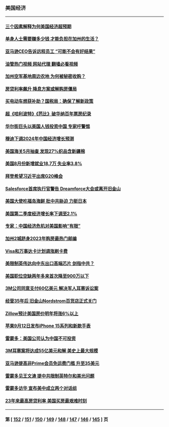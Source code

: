 ### 美国经济
---
#### [三个因素解释为何美国经济超预期](../../pages/ncid1078158/n14066022.md?09031245) 
#### [单身人士需要赚多少钱 才能负担在加州的生活？](../../pages/ncid1078158/n14065865.md?09031245) 
#### [亚马逊CEO告诉远程员工  “可能不会有好结果”](../../pages/ncid1078158/n14065840.md?09031245) 
#### [油管热门视频 网站代理 翻墙必看视频](http://138.2.39.72:81/youtube.html?epic-marker?09031245)
#### [加州空军基地周边农地 为何被秘密收购？](../../pages/ncid1078158/n14065711.md?09031245) 
#### [房贷利率飙升 降息方案或解购房僵局](../../pages/ncid1078158/n14065700.md?09031245) 
#### [买电动车想获补助？国税局：确保了解新政策](../../pages/ncid1078158/n14065574.md?09031245) 
#### [超《哈利波特》《芭比》破华纳百年票房纪录](../../pages/ncid1078158/n14065549.md?09031245) 
#### [华尔街巨头以美国人钱投资中国 专家吁警惕](../../pages/ncid1078158/n14062261.md?09031245) 
#### [穆迪下调2024年中国经济增长预测](../../pages/ncid1078158/n14065517.md?09031245) 
#### [美国海关5月抽查 发现27%织品含新疆棉](../../pages/ncid1078158/n14065431.md?09031245) 
#### [美国8月份新增就业18.7万 失业率3.8%](../../pages/ncid1078158/n14065290.md?09031245) 
#### [拜登希望习近平出席G20峰会](../../pages/ncid1078158/n14065260.md?09031245) 
#### [Salesforce首席执行官警告 Dreamforce大会或离开旧金山](../../pages/ncid1078158/n14065046.md?09031245) 
#### [美国大使吃福岛海鲜 批中共胁迫 力挺日本](../../pages/ncid1078158/n14064720.md?09031245) 
#### [美国第二季度经济增长率下调至2.1%](../../pages/ncid1078158/n14064595.md?09031245) 
#### [专家：中国经济危机对美国影响“有限”](../../pages/ncid1078158/n14064205.md?09031245) 
#### [加州2城跻身2023年购房最热门邮编](../../pages/ncid1078158/n14064275.md?09031245) 
#### [Visa和万事达卡计划调涨刷卡费](../../pages/ncid1078158/n14064229.md?09031245) 
#### [美限制英伟达向中东出口高端芯片 剑指中共？](../../pages/ncid1078158/n14064244.md?09031245) 
#### [美国职位空缺两年多来首次降至900万以下](../../pages/ncid1078158/n14064151.md?09031245) 
#### [3M公司同意支付60亿美元  解决军人耳塞诉讼案](../../pages/ncid1078158/n14063832.md?09031245) 
#### [经营35年后 旧金山Nordstrom百货店正式关门](../../pages/ncid1078158/n14063691.md?09031245) 
#### [Zillow预计美国房价明年将涨6%以上](../../pages/ncid1078158/n14063636.md?09031245) 
#### [苹果9月12日发布iPhone 15系列和新款手表](../../pages/ncid1078158/n14063491.md?09031245) 
#### [雷蒙多：美国公司认为中国不可投资](../../pages/ncid1078158/n14063407.md?09031245) 
#### [3M耳塞案将达成55亿美元和解 美史上最大规模](../../pages/ncid1078158/n14062888.md?09031245) 
#### [亚马逊提高非Prime会员免运费门槛 升至35美元](../../pages/ncid1078158/n14062886.md?09031245) 
#### [雷蒙多见王文涛 提中共限制英特尔和美光问题](../../pages/ncid1078158/n14062866.md?09031245) 
#### [雷蒙多访华 宣布美中成立两个对话组](../../pages/ncid1078158/n14062830.md?09031245) 
#### [23年来最高房贷利率 美国买房最艰难时刻](../../pages/ncid1078158/n14062415.md?09031245) 

---
#### 第 [ [152](./152.md?09031245) / [151](./151.md?09031245) / [150](./150.md?09031245) / [149](./149.md?09031245) / [148](./148.md?09031245) / [147](./147.md?09031245) / [146](./146.md?09031245) / [145](./145.md?09031245) ] 页
